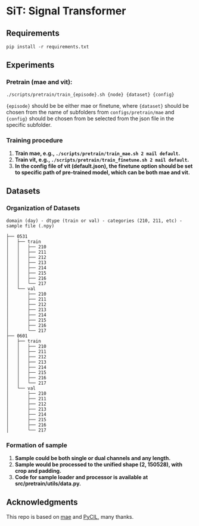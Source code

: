 # SiT: Signal Transformer

## Requirements

```
pip install -r requirements.txt
```

## Experiments

### Pretrain (mae and vit):

```
./scripts/pretrain/train_{episode}.sh {node} {dataset} {config}
```

`{episode}` should be be either mae or finetune, 
where `{dataset}` should be chosen from the name of subfolders from `configs/pretrain/mae` 
and `{config}` should be chosen from be selected from the json file in the specific subfolder.

### Training procedure

1. **Train mae, e.g., `./scripts/pretrain/train_mae.sh 2 mail default`.**
2. **Train vit, e.g., `./scripts/pretrain/train_finetune.sh 2 mail default`.**
3. **In the config file of vit (default.json), the finetune option should be set to specific path of pre-trained model, which can be both mae and vit.**

## Datasets

### Organization of Datasets

`domain (day) - dtype (train or val) - categories (210, 211, etc) - sample file (.npy)`

```
├── 0531
│   ├── train
│   │   ├── 210
│   │   ├── 211
│   │   ├── 212
│   │   ├── 213
│   │   ├── 214
│   │   ├── 215
│   │   ├── 216
│   │   └── 217
│   └── val
│       ├── 210
│       ├── 211
│       ├── 212
│       ├── 213
│       ├── 214
│       ├── 215
│       ├── 216
│       └── 217
├── 0601
│   ├── train
│   │   ├── 210
│   │   ├── 211
│   │   ├── 212
│   │   ├── 213
│   │   ├── 214
│   │   ├── 215
│   │   ├── 216
│   │   └── 217
│   └── val
│       ├── 210
│       ├── 211
│       ├── 212
│       ├── 213
│       ├── 214
│       ├── 215
│       ├── 216
│       └── 217
```

### Formation of sample

1. **Sample could be both single or dual channels and any length.**
2. **Sample would be processed to the unified shape (2, 150528), with crop and padding.**
3. **Code for sample loader and processor is available at src/pretrain/utils/data.py.**

## Acknowledgments

This repo is based on [mae](https://github.com/facebookresearch/mae) and [PyCIL](https://github.com/G-U-N/PyCIL), many thanks.